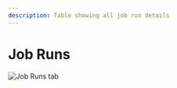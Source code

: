 ```yaml
---
description: Table showing all job run details
---
```


# Job Runs

![Job Runs tab](../../.gitbook/assets/job\_runs\_2.5.1.png)
